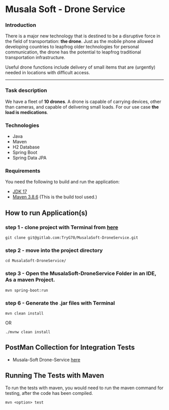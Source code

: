 # Musala Soft - Drone Service

### Introduction

There is a major new technology that is destined to be a disruptive force in the field of transportation: **the drone**. Just as the mobile phone allowed developing countries to leapfrog older technologies for personal communication, the drone has the potential to leapfrog traditional transportation infrastructure.

Useful drone functions include delivery of small items that are (urgently) needed in locations with difficult access.

---

### Task description

We have a fleet of **10 drones**. A drone is capable of carrying devices, other than cameras, and capable of delivering small loads. For our use case **the load is medications**.


### Technologies

- Java
- Maven
- H2 Database
- Spring Boot
- Spring Data JPA

### Requirements

You need the following to build and run the application:

- [JDK 17](https://www.oracle.com/java/technologies/javase-jdk11-downloads.html)
- [Maven 3.8.6](https://maven.apache.org) (This is the build tool used.)


## How to run Application(s)
### step 1 - clone project with Terminal from [here](https://gitlab.com/TryG70/MusalaSoft-DroneService)

```
git clone git@gitlab.com:TryG70/MusalaSoft-DroneService.git
```

### step 2 - move into the project directory
```
cd MusalaSoft-DroneService/
```

### step 3 - Open the MusalaSoft-DroneService Folder in an IDE, As a maven Project.
 
```
mvn spring-boot:run
```


### step 6 - Generate the .jar files with Terminal

```
mvn clean install 
```
OR
```
./mvnw clean install
```


## PostMan Collection for Integration Tests
- Musala-Soft Drone-Service [here](https://api.postman.com/collections/22955162-8cf57c1f-0c62-4ec0-b487-09eab8282cd6?access_key=PMAT-01GK9NZEKC0T5R886YZ4WMHQFG)


## Running The Tests with Maven

To run the tests with maven, you would need to run the maven command for testing, after the code has been compiled.
```
mvn <option> test
```


